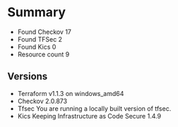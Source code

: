 # Summary

- Found Checkov 17
- Found TFSec 2
- Found Kics 0
- Resource count 9

## Versions

- Terraform v1.1.3 on windows_amd64
- Checkov 2.0.873
- Tfsec You are running a locally built version of tfsec.
- Kics Keeping Infrastructure as Code Secure 1.4.9
